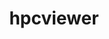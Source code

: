 ---
title: "hpcviewer"
layout: cache
categories: [package, develop-2025-02-09]
meta: {"versions": ["2025.01"], "compilers": ["gcc@=11.4.0"], "oss": ["ubuntu22.04"], "platforms": ["linux"], "targets": ["neoverse_v2", "x86_64_v3"], "stacks": ["e4s", "e4s-neoverse-v2", "e4s-rocm-external", "root"], "num_specs": 2, "num_specs_by_stack": {"root": 2, "e4s-neoverse-v2": 1, "e4s-rocm-external": 1, "e4s": 1}}
spec_details: [{"hash": "laql7wvbczd3fgfxqt3xee5xr6hde4w7", "compiler": "gcc@=11.4.0", "versions": ["2025.01"], "os": "ubuntu22.04", "platform": "linux", "target": "neoverse_v2", "variants": ["build_system=generic"], "stacks": ["root", "e4s-neoverse-v2"], "size": "-", "tarball": "https://binaries.spack.io/develop-2025-02-09/build_cache/linux-ubuntu22.04-neoverse_v2/gcc-11.4.0/hpcviewer-2025.01/linux-ubuntu22.04-neoverse_v2-gcc-11.4.0-hpcviewer-2025.01-laql7wvbczd3fgfxqt3xee5xr6hde4w7.spack"}, {"hash": "mcnbtk5oygo5lzk4ykwbswaf3ziwjqso", "compiler": "gcc@=11.4.0", "versions": ["2025.01"], "os": "ubuntu22.04", "platform": "linux", "target": "x86_64_v3", "variants": ["build_system=generic"], "stacks": ["e4s-rocm-external", "root", "e4s"], "size": "-", "tarball": "https://binaries.spack.io/develop-2025-02-09/build_cache/linux-ubuntu22.04-x86_64_v3/gcc-11.4.0/hpcviewer-2025.01/linux-ubuntu22.04-x86_64_v3-gcc-11.4.0-hpcviewer-2025.01-mcnbtk5oygo5lzk4ykwbswaf3ziwjqso.spack"}]
---